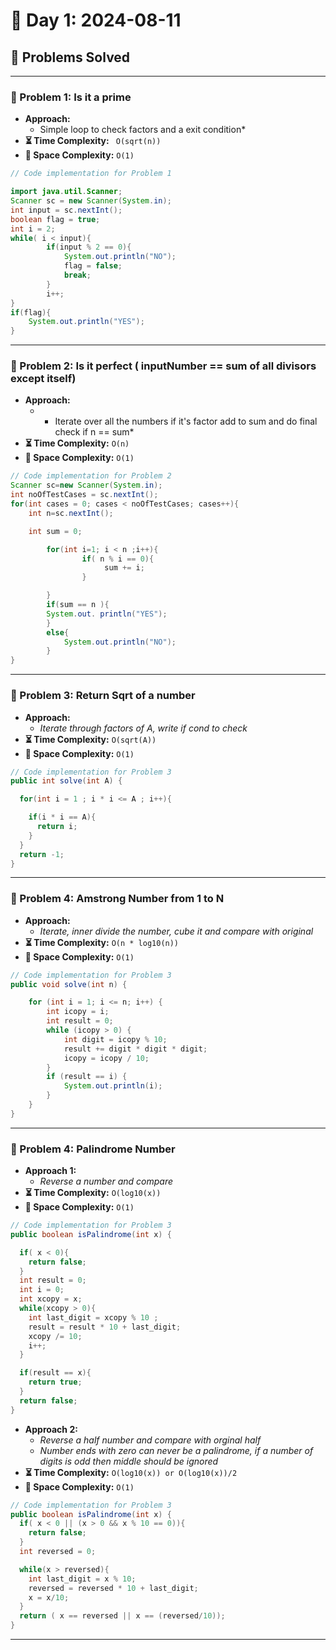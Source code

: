 
# 📅 Day 1: 2024-08-11

## 🚀 Problems Solved

---

### 🧩 Problem 1: Is it a prime
- **Approach:**
  * Simple loop to check factors and a exit condition*
- **⏳ Time Complexity:** ` O(sqrt(n))`
- **💾 Space Complexity:** `O(1)`

```java
// Code implementation for Problem 1

import java.util.Scanner;
Scanner sc = new Scanner(System.in);
int input = sc.nextInt();
boolean flag = true;
int i = 2;
while( i < input){
        if(input % 2 == 0){
            System.out.println("NO");
            flag = false;
            break;
        }
        i++;
}
if(flag){
    System.out.println("YES");
}
```

---

### 🧩 Problem 2: Is it perfect ( inputNumber == sum of all divisors except itself)
- **Approach:**
  - * Iterate over all the numbers if it's factor add to sum and do final check if n == sum*
- **⏳ Time Complexity:** `O(n)`
- **💾 Space Complexity:** `O(1)`

```java
// Code implementation for Problem 2
Scanner sc=new Scanner(System.in);
int noOfTestCases = sc.nextInt();
for(int cases = 0; cases < noOfTestCases; cases++){
    int n=sc.nextInt();

    int sum = 0;

        for(int i=1; i < n ;i++){
                if( n % i == 0){
                     sum += i;
                }

        }
        if(sum == n ){
        System.out. println("YES");
        }
        else{
            System.out.println("NO");
        }
}
```

---

### 🧩 Problem 3: Return Sqrt of a number
- **Approach:**
  - *Iterate through factors of A, write if cond to check*
- **⏳ Time Complexity:** `O(sqrt(A))`
- **💾 Space Complexity:** `O(1)`

```java
// Code implementation for Problem 3
public int solve(int A) {

  for(int i = 1 ; i * i <= A ; i++){

    if(i * i == A){
      return i;
    }
  }
  return -1;
}
```

---

### 🧩 Problem 4: Amstrong Number from 1 to N
- **Approach:**
  - *Iterate, inner divide the number, cube it and compare with original*
- **⏳ Time Complexity:** `O(n * log10(n))`
- **💾 Space Complexity:** `O(1)`

```java
// Code implementation for Problem 3
public void solve(int n) {

    for (int i = 1; i <= n; i++) {
        int icopy = i;
        int result = 0;
        while (icopy > 0) {
            int digit = icopy % 10;
            result += digit * digit * digit;
            icopy = icopy / 10;
        }
        if (result == i) {
            System.out.println(i);
        }
    }
}
```
---

### 🧩 Problem 4: Palindrome Number 
- **Approach 1:**
  - *Reverse a number and compare*
- **⏳ Time Complexity:** `O(log10(x))`
- **💾 Space Complexity:** `O(1)`

```java
// Code implementation for Problem 3
public boolean isPalindrome(int x) {

  if( x < 0){
    return false;
  }
  int result = 0;
  int i = 0;
  int xcopy = x;
  while(xcopy > 0){
    int last_digit = xcopy % 10 ;
    result = result * 10 + last_digit;
    xcopy /= 10;
    i++;
  }

  if(result == x){
    return true;
  }
  return false;
}
```
- **Approach 2:**
  - *Reverse a half number and compare with orginal half*
  - *Number  ends with zero can never be a palindrome, if a number of digits is odd then middle should be ignored*
- **⏳ Time Complexity:** `O(log10(x)) or O(log10(x))/2`
- **💾 Space Complexity:** `O(1)`

```java
// Code implementation for Problem 3
public boolean isPalindrome(int x) {
  if( x < 0 || (x > 0 && x % 10 == 0)){
    return false;
  }
  int reversed = 0;

  while(x > reversed){
    int last_digit = x % 10;
    reversed = reversed * 10 + last_digit;
    x = x/10;
  }
  return ( x == reversed || x == (reversed/10));
}
```
---